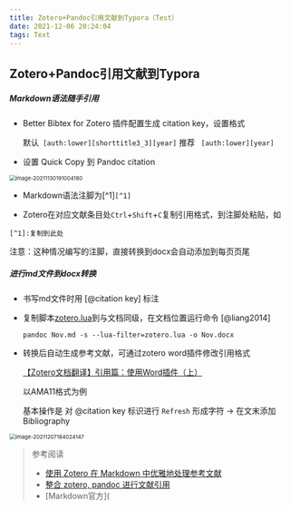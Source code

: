 ```yaml
---
title: Zotero+Pandoc引用文献到Typora（Test）
date: 2021-12-06 20:24:04
tags: Text
---
```

## Zotero+Pandoc引用文献到Typora

##### Markdown语法随手引用

- Better Bibtex for Zotero 插件配置生成 citation key，设置格式

  默认` [auth:lower][shorttitle3_3][year]` 	推荐 ` [auth:lower][year]`

- 设置 Quick Copy 到 Pandoc citation

<img src="https://s2.loli.net/2021/12/06/ATIskglebfBjzw4.png" alt="image-20211130191004180" style="zoom:67%;" />

  

- Markdown语法注脚为[^1]`[^1]`

- Zotero在对应文献条目处`Ctrl`+`Shift`+`C`复制引用格式，到注脚处粘贴，如

```
[^1]:复制到此处
```

注意：这种情况编写的注脚，直接转换到docx会自动添加到每页页尾

##### 进行md文件到docx转换

- 书写md文件时用 [@citation key] 标注

- 复制脚本[zotero.lua](https://retorque.re/zotero-better-bibtex/exporting/zotero.lua)到与文档同级，在文档位置运行命令 [@liang2014]

  `pandoc Nov.md -s --lua-filter=zotero.lua -o Nov.docx`

- 转换后自动生成参考文献，可通过zotero word插件修改引用格式

  [【Zotero文档翻译】引用篇：使用Word插件（上）](https://zhuanlan.zhihu.com/p/164842311)

  以AMA11格式为例

  基本操作是 对 @citation key 标识进行 `Refresh`  形成字符 →  在文末添加 Bibliography

<img src="https://s2.loli.net/2021/12/07/AKCY19BvfpWk2tO.png" alt="image-20211207184024147" style="zoom:67%;" />

> 参考阅读
>
> - [使用 Zotero 在 Markdown 中优雅地处理参考文献](https://sspai.com/post/60825)
> - [整合 zotero, pandoc 进行文献引用](https://blog.csdn.net/dragonlk0/article/details/120099751)
> - [Markdown官方](